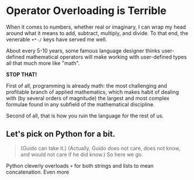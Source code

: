 # Operator Overloading is Terrible

When it comes to numbers, whether real or imaginary,
I can wrap my head around what it means to add, subtract, multiply, and divide.
To that end, the venerable `+*-/` keys have served me well.

About every 5-10 years, some famous language designer thinks user-defined
mathematical operators will make working with user-defined types all that much more like "math".

**STOP THAT!**

First of all, programming is already math: the most challenging and profitable branch of applied mathematics, which makes habit of dealing with (by several orders of magnitude) the largest and most complex formulae found in any subfield of the mathematical discipline.

Second of all, that is how you ruin the language for the rest of us.

## Let's pick on Python for a bit.

> (Guido can take it.)
> (Actually, Guido does not care, does not know, and would not care if he did know.)
> So here we go.

Python cleverly overloads `+` for both strings and lists to mean concatenation.
Even more 
